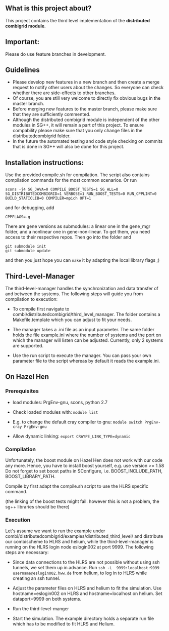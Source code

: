 What is this project about?
---------------------------
This project contains the third level implementation of the
__distributed combigrid module__. 

Important:
----------
Please do use feature branches in development.

Guidelines
---------
*  Please develop new features in a new branch and then create a merge request 
to notify other users about the changes. So everyone can check whether there are 
side-effects to other branches.
* Of course, you are still very welcome to directly fix obvious bugs in the 
master branch.
* Before merging new features to the master branch, please make sure that they
are sufficiently commented. 
* Although the distributed combigrid module is independent of the other modules
in SG++, it will remain a part of this project. To ensure compability please
make sure that you only change files in the distributedcombigrid folder. 
* In the future the automated testing and code style checking on commits that is 
done in SG++ will also be done for this project.

Installation instructions:
--------------------------
Use the provided compile.sh for compilation. The script also contains compilation
commands for the most common scenarios.
Or run
```
scons -j4 SG_JAVA=0 COMPILE_BOOST_TESTS=1 SG_ALL=0 SG_DISTRIBUTEDCOMBIGRID=1 VERBOSE=1 RUN_BOOST_TESTS=0 RUN_CPPLINT=0 BUILD_STATICLIB=0 COMPILER=mpich OPT=1
``` 
and for debugging, add
```
CPPFLAGS=-g
``` 

There are gene versions as submodules: a linear one in the gene_mgr folder, and 
a nonlinear one in gene-non-linear. To get them, you need access to their 
respective repos. Then go into the folder and

```
git submodule init
git submodule update
```
and then you just hope you can `make` it by adapting the local library flags ;)

Third-Level-Manager
-------------------
The third-level-manager handles the synchronization and data transfer of and
between the systems. The following steps will guide you from compilation to
execution:

* To compile first navigate to combi/distributedcombigrid/third_level_manager.
  The folder contains a Makefile.template which you can adjust to fit your needs.

* The manager takes a .ini file as an input parameter. The same folder holds the
  file example.ini where the number of systems and the port on which the manager
  will listen can be adjusted. Currently, only 2 systems are supported.

* Use the run script to execute the manager. You can pass your own parameter
  file to the script whereas by default it reads the example.ini.

On Hazel Hen
------------

### Prerequisites

* load modules: PrgEnv-gnu, scons, python 2.7

* Check loaded modules with:
  `module list`

* E.g. to change the default cray compiler to gnu:
  `module switch PrgEnv-cray PrgEnv-gnu`

* Allow dynamic linking:
  `export CRAYPE_LINK_TYPE=dynamic`

### Compilation

Unfortunately, the boost module on Hazel Hen does not work with our code any more.
Hence, you have to install boost yourself, e.g. use version >= 1.58
Do not forget to set boost paths in SConfigure, i.e. BOOST_INCLUDE_PATH, 
BOOST_LIBRARY_PATH.

Compile by first adapt the compile.sh script to use the HLRS specific command.

(the linking of the boost tests might fail. however this is not a problem, the
sg++ libraries should be there)

### Execution

Let's assume we want to run the example under
combi/distributedcombigrid/examples/distributed_third_level/ and distribute our
combischeme to HLRS and helium, while the third-level-manager is running on the
HLRS login node eslogin002 at port 9999. The following steps are necessary:

* Since data connections to the HLRS are not possible without using ssh tunnels,
  we set them up in advance. Run
  `ssh -L  9999:localhost:9999 username@eslogin002.hww.de` from helium, to log
  in to HLRS while creating an ssh tunnel.

* Adjust the parameter files on HLRS and helium to fit the simulation.
  Use hostname=eslogin002 on HLRS and hostname=localhost on helium. Set
  dataport=9999 on both systems.

* Run the third-level-manger

* Start the simulation. The example directory holds a separate run file which
  has to be modified to fit HLRS and Helium.
